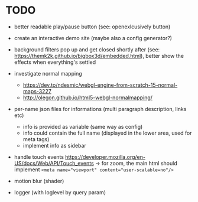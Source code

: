 # TODO

- better readable play/pause button (see: openexlcusively button)

- create an interactive demo site (maybe also a config generator?)

- background filters pop up and get closed shortly after (see: <https://themk2k.github.io/bigbox3d/embedded.html>), better show the effects when everything's settled

- investigate normal mapping
  - <https://dev.to/ndesmic/webgl-engine-from-scratch-15-normal-maps-3227>
  - <http://olegon.github.io/html5-webgl-normalmapping/>

- per-name json files for informations (multi paragraph description, links etc)
  - info is provided as variable (same way as config)
  - info could contain the full name (displayed in the lower area, used for meta tags)
  - implement info as sidebar

- handle touch events <https://developer.mozilla.org/en-US/docs/Web/API/Touch_events>
    -> for zoom, the main html should implement `<meta name="viewport" content="user-scalable=no"/>`

- motion blur (shader)

- logger (with loglevel by query param)
